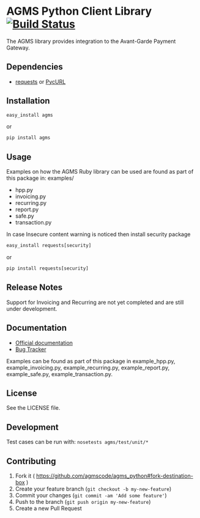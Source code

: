 # AGMS Python Client Library [![Build Status](https://travis-ci.org/agmscode/agms_python.png?branch=master)](https://travis-ci.org/agmscode/agms_python)

The AGMS library provides integration to the Avant-Garde Payment Gateway.

## Dependencies 
* [requests](http://docs.python-requests.org/en/latest/) or [PycURL](http://pycurl.sourceforge.net/)

## Installation

```python
easy_install agms
```

or

```python
pip install agms
```

## Usage

Examples on how the AGMS Ruby library can be used are found as part of this package in:
examples/
* hpp.py
* invoicing.py
* recurring.py
* report.py
* safe.py
* transaction.py

In case Insecure content warning is noticed then install security package
```python
easy_install requests[security]
```

or

```python
pip install requests[security]
```

## Release Notes

Support for Invoicing and Recurring are not yet completed and are still under development.


## Documentation

* [Official documentation](http://onlinepaymentprocessing.com/docs/)
* [Bug Tracker](http://github.com/agmscode/agms_python/issues)

Examples can be found as part of this package in example_hpp.py, example_invoicing.py, example_recurring.py, example_report.py, example_safe.py, example_transaction.py.


## License

See the LICENSE file.

## Development

Test cases can be run with: `nosetests agms/test/unit/*`

## Contributing

1. Fork it ( https://github.com/agmscode/agms_python#fork-destination-box )
2. Create your feature branch (`git checkout -b my-new-feature`)
3. Commit your changes (`git commit -am 'Add some feature'`)
4. Push to the branch (`git push origin my-new-feature`)
5. Create a new Pull Request

